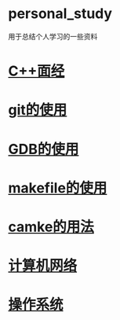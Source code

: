 # personal_study
用于总结个人学习的一些资料



# [C++面经](Note/mdNote/C++.md)

# [git的使用](Note/mdNote/git.md)



# [GDB的使用](Note/mdNote/gdb.md)



# [makefile的使用](Note/mdNote/makefile.md)



# [camke的用法](Note/mdNote/cmake.md)



# [计算机网络](Note/mdNote/computer_net.md)



# [操作系统](Note/mdNote/operating_system.md)

